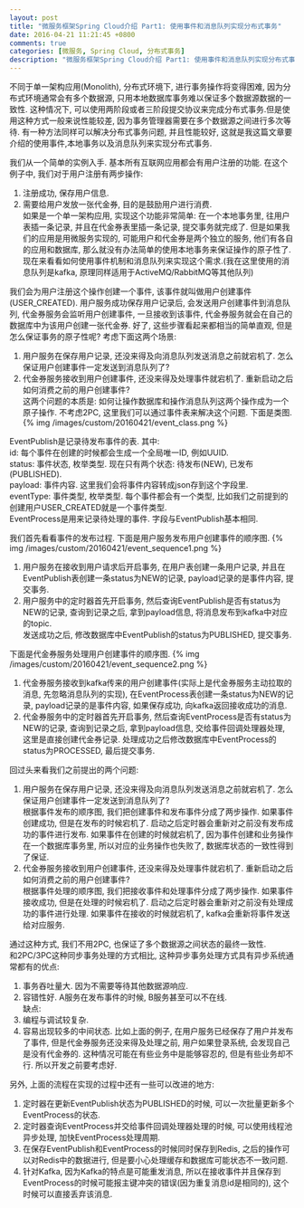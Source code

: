 ```yaml
---
layout: post
title: "微服务框架Spring Cloud介绍 Part1: 使用事件和消息队列实现分布式事务"
date: 2016-04-21 11:21:45 +0800
comments: true
categories: [微服务, Spring Cloud, 分布式事务]
description: "微服务框架Spring Cloud介绍 Part1: 使用事件和消息队列实现分布式事务"
---
```


不同于单一架构应用(Monolith), 分布式环境下, 进行事务操作将变得困难, 因为分布式环境通常会有多个数据源,
只用本地数据库事务难以保证多个数据源数据的一致性.
这种情况下, 可以使用两阶段或者三阶段提交协议来完成分布式事务.但是使用这种方式一般来说性能较差,
因为事务管理器需要在多个数据源之间进行多次等待.
有一种方法同样可以解决分布式事务问题, 并且性能较好, 这就是我这篇文章要介绍的使用事件,本地事务以及消息队列来实现分布式事务.  

我们从一个简单的实例入手. 基本所有互联网应用都会有用户注册的功能. 在这个例子中, 我们对于用户注册有两步操作:   
1. 注册成功, 保存用户信息.  
2. 需要给用户发放一张代金券, 目的是鼓励用户进行消费.  
如果是一个单一架构应用, 实现这个功能非常简单: 在一个本地事务里, 往用户表插一条记录, 并且在代金券表里插一条记录, 提交事务就完成了.
但是如果我们的应用是用微服务实现的, 可能用户和代金券是两个独立的服务, 他们有各自的应用和数据库,
那么就没有办法简单的使用本地事务来保证操作的原子性了.
现在来看看如何使用事件机制和消息队列来实现这个需求.(我在这里使用的消息队列是kafka, 原理同样适用于ActiveMQ/RabbitMQ等其他队列)  

我们会为用户注册这个操作创建一个事件, 该事件就叫做用户创建事件(USER_CREATED). 用户服务成功保存用户记录后, 会发送用户创建事件到消息队列,
代金券服务会监听用户创建事件, 一旦接收到该事件, 代金券服务就会在自己的数据库中为该用户创建一张代金券.
好了, 这些步骤看起来都相当的简单直观, 但是怎么保证事务的原子性呢? 考虑下面这两个场景:  
1. 用户服务在保存用户记录, 还没来得及向消息队列发送消息之前就宕机了. 怎么保证用户创建事件一定发送到消息队列了?  
2. 代金券服务接收到用户创建事件, 还没来得及处理事件就宕机了. 重新启动之后如何消费之前的用户创建事件?  
这两个问题的本质是: 如何让操作数据库和操作消息队列这两个操作成为一个原子操作.
不考虑2PC, 这里我们可以通过事件表来解决这个问题. 下面是类图.
{% img /images/custom/20160421/event_class.png %}

EventPublish是记录待发布事件的表. 其中:  
id: 每个事件在创建的时候都会生成一个全局唯一ID, 例如UUID.  
status: 事件状态, 枚举类型. 现在只有两个状态: 待发布(NEW), 已发布(PUBLISHED).  
payload: 事件内容. 这里我们会将事件内容转成json存到这个字段里.  
eventType: 事件类型, 枚举类型. 每个事件都会有一个类型, 比如我们之前提到的创建用户USER_CREATED就是一个事件类型.  
EventProcess是用来记录待处理的事件. 字段与EventPublish基本相同.  
<!--more-->
我们首先看看事件的发布过程. 下面是用户服务发布用户创建事件的顺序图.
{% img /images/custom/20160421/event_sequence1.png %}  
1. 用户服务在接收到用户请求后开启事务, 在用户表创建一条用户记录, 并且在EventPublish表创建一条status为NEW的记录, payload记录的是事件内容, 提交事务.  
2. 用户服务中的定时器首先开启事务, 然后查询EventPublish是否有status为NEW的记录, 查询到记录之后, 拿到payload信息, 将消息发布到kafka中对应的topic.  
发送成功之后, 修改数据库中EventPublish的status为PUBLISHED, 提交事务.  

下面是代金券服务处理用户创建事件的顺序图.
{% img /images/custom/20160421/event_sequence2.png %}  
1. 代金券服务接收到kafka传来的用户创建事件(实际上是代金券服务主动拉取的消息, 先忽略消息队列的实现),
在EventProcess表创建一条status为NEW的记录, payload记录的是事件内容, 如果保存成功, 向kafka返回接收成功的消息.  
2. 代金券服务中的定时器首先开启事务, 然后查询EventProcess是否有status为NEW的记录, 查询到记录之后, 拿到payload信息, 交给事件回调处理器处理, 这里是直接创建代金券记录. 处理成功之后修改数据库中EventProcess的status为PROCESSED, 最后提交事务.  

回过头来看我们之前提出的两个问题:  
1. 用户服务在保存用户记录, 还没来得及向消息队列发送消息之前就宕机了. 怎么保证用户创建事件一定发送到消息队列了?  
根据事件发布的顺序图, 我们把创建事件和发布事件分成了两步操作.
如果事件创建成功, 但是在发布的时候宕机了. 启动之后定时器会重新对之前没有发布成功的事件进行发布.
如果事件在创建的时候就宕机了, 因为事件创建和业务操作在一个数据库事务里, 所以对应的业务操作也失败了, 数据库状态的一致性得到了保证.  
2. 代金券服务接收到用户创建事件, 还没来得及处理事件就宕机了. 重新启动之后如何消费之前的用户创建事件?  
根据事件处理的顺序图, 我们把接收事件和处理事件分成了两步操作.
如果事件接收成功, 但是在处理的时候宕机了. 启动之后定时器会重新对之前没有处理成功的事件进行处理.
如果事件在接收的时候就宕机了, kafka会重新将事件发送给对应服务.  

通过这种方式, 我们不用2PC, 也保证了多个数据源之间状态的最终一致性.  
和2PC/3PC这种同步事务处理的方式相比, 这种异步事务处理方式具有异步系统通常都有的优点:  
1. 事务吞吐量大. 因为不需要等待其他数据源响应.  
2. 容错性好. A服务在发布事件的时候, B服务甚至可以不在线.  
缺点:  
1. 编程与调试较复杂.  
2. 容易出现较多的中间状态. 比如上面的例子, 在用户服务已经保存了用户并发布了事件, 但是代金券服务还没来得及处理之前,
用户如果登录系统, 会发现自己是没有代金券的. 这种情况可能在有些业务中是能够容忍的, 但是有些业务却不行. 所以开发之前要考虑好.   

另外, 上面的流程在实现的过程中还有一些可以改进的地方:  
1. 定时器在更新EventPublish状态为PUBLISHED的时候, 可以一次批量更新多个EventProcess的状态.  
2. 定时器查询EventProcess并交给事件回调处理器处理的时候, 可以使用线程池异步处理, 加快EventProcess处理周期.  
3. 在保存EventPublish和EventProcess的时候同时保存到Redis, 之后的操作可以对Redis中的数据进行, 但是要小心处理缓存和数据库可能状态不一致问题.  
4. 针对Kafka, 因为Kafka的特点是可能重发消息, 所以在接收事件并且保存到EventProcess的时候可能报主键冲突的错误(因为重复消息id是相同的), 这个时候可以直接丢弃该消息.
